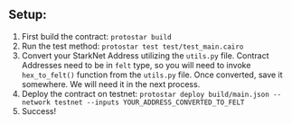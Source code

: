 
## Setup:

1. First build the contract:
    `protostar build`
2. Run the test method:
    `protostar test test/test_main.cairo`
3. Convert your StarkNet Address utilizing the `utils.py` file. Contract Addresses need to be in `felt` type, so you will need to invoke `hex_to_felt()` function from the `utils.py` file. Once converted, save it somewhere. We will need it in the next process.
4. Deploy the contract on testnet:
   `protostar deploy build/main.json --network testnet --inputs YOUR_ADDRESS_CONVERTED_TO_FELT`
5. Success! 

